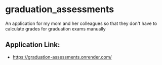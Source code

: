 # graduation_assessments

An application for my mom and her colleagues so that they don't have to calculate grades for graduation exams manually

## Application Link:
* https://graduation-assessments.onrender.com/

